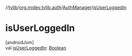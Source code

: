 //[tvlib](../../../index.md)/[org.mjdev.tvlib.auth](../index.md)/[AuthManager](index.md)/[isUserLoggedIn](is-user-logged-in.md)

# isUserLoggedIn

[androidJvm]\
val [isUserLoggedIn](is-user-logged-in.md): [Boolean](https://kotlinlang.org/api/latest/jvm/stdlib/kotlin/-boolean/index.html)
